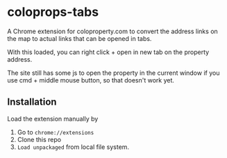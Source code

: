 # coloprops-tabs

A Chrome extension for coloproperty.com to convert the address links on the map to actual links that can be opened in tabs.

With this loaded, you can right click + open in new tab on the property address.

The site still has some js to open the property in the current window if you use cmd + middle mouse button, so that doesn't work yet.

## Installation

Load the extension manually by
1. Go to `chrome://extensions`
1. Clone this repo
2. `Load unpackaged` from local file system.
